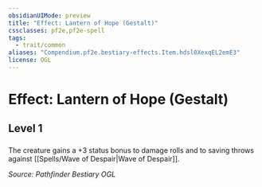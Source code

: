 ```yaml
---
obsidianUIMode: preview
title: "Effect: Lantern of Hope (Gestalt)"
cssclasses: pf2e,pf2e-spell
tags:
  - trait/common
aliases: "Compendium.pf2e.bestiary-effects.Item.hdsl0XexqEL2emE3"
license: OGL
---
```

# Effect: Lantern of Hope (Gestalt)
## Level 1
### 






The creature gains a +3 status bonus to damage rolls and to saving throws against [[Spells/Wave of Despair|Wave of Despair]].

*Source: Pathfinder Bestiary*
*OGL*